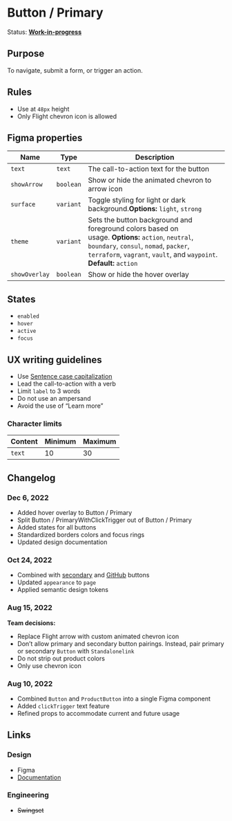 # Button / Primary

Status: **[Work-in-progress](/guides/can-i-use#work-in-progress)**

## Purpose

To navigate, submit a form, or trigger an action.

## Rules

- Use at `48px` height
- Only Flight chevron icon is allowed

## Figma properties

| Name          | Type      | Description                                                                                                                                                                                                        |
| ------------- | --------- | ------------------------------------------------------------------------------------------------------------------------------------------------------------------------------------------------------------------ |
| `text`        | `text`    | The call-to-action text for the button                                                                                                                                                                             |
| `showArrow`   | `boolean` | Show or hide the animated chevron to arrow icon                                                                                                                                                                    |
| `surface`     | `variant` | Toggle styling for light or dark background.**Options:** `light`, `strong`                                                                                                                                         |
| `theme`       | `variant` | Sets the button background and foreground colors based on usage. **Options:** `action`, `neutral`, `boundary`, `consul`, `nomad`, `packer`, `terraform`, `vagrant`, `vault`, and `waypoint`. **Default:** `action` |
| `showOverlay` | `boolean` | Show or hide the hover overlay                                                                                                                                                                                     |

## States

- `enabled`
- `hover`
- `active`
- `focus`

## UX writing guidelines

- Use [Sentence case capitalization](https://apastyle.apa.org/style-grammar-guidelines/capitalization/sentence-case)
- Lead the call-to-action with a verb
- Limit `label` to 3 words
- Do not use an ampersand
- Avoid the use of “Learn more”

### Character limits

| Content | Minimum | Maximum |
| ------- | ------- | ------- |
| `text`  | 10      | 30      |

## Changelog

### Dec 6, 2022

- Added hover overlay to Button / Primary
- Split Button / PrimaryWithClickTrigger out of Button / Primary
- Added states for all buttons
- Standardized borders colors and focus rings
- Updated design documentation

### Oct 24, 2022

- Combined with [secondary](https://hashicorp-wpl-documentation.vercel.app/components/button/secondary) and [GitHub](https://hashicorp-wpl-documentation.vercel.app/components/button/github) buttons
- Updated `appearance` to `page`
- Applied semantic design tokens

### Aug 15, 2022

**Team decisions:**

- Replace Flight arrow with custom animated chevron icon
- Don’t allow primary and secondary button pairings. Instead, pair primary or secondary `Button` with `Standalonelink`
- Do not strip out product colors
- Only use chevron icon

### Aug 10, 2022

- Combined `Button` and `ProductButton` into a single Figma component
- Added `clickTrigger` text feature
- Refined props to accommodate current and future usage

## Links

### Design

- Figma
- [Documentation](https://hashicorp-wpl-documentation.vercel.app/components/button)

### Engineering

- ~~Swingset~~
